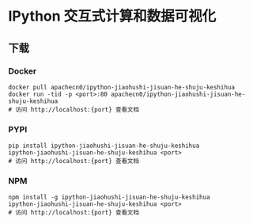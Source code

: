 # IPython 交互式计算和数据可视化

## 下载

### Docker

```
docker pull apachecn0/ipython-jiaohushi-jisuan-he-shuju-keshihua
docker run -tid -p <port>:80 apachecn0/ipython-jiaohushi-jisuan-he-shuju-keshihua
# 访问 http://localhost:{port} 查看文档
```

### PYPI

```
pip install ipython-jiaohushi-jisuan-he-shuju-keshihua
ipython-jiaohushi-jisuan-he-shuju-keshihua <port>
# 访问 http://localhost:{port} 查看文档
```

### NPM

```
npm install -g ipython-jiaohushi-jisuan-he-shuju-keshihua
ipython-jiaohushi-jisuan-he-shuju-keshihua <port>
# 访问 http://localhost:{port} 查看文档
```